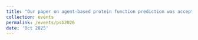 ```yaml
---
title: "Our paper on agent-based protein function prediction was accepted at PSB 2025"
collection: events
permalink: /events/psb2026
date: 'Oct 2025'
---
```

